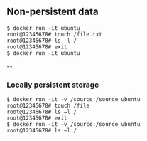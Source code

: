 ## Non-persistent data

```
$ docker run -it ubuntu
root@12345678# touch /file.txt
root@12345678# ls -l /
root@12345678# exit
$ docker run -it ubuntu
```

--

### Locally persistent storage

```
$ docker run -it -v /source:/source ubuntu
root@12345678# touch /file
root@12345678# ls –l /
root@12345678# exit
$ docker run -it -v /source:/source ubuntu
root@12345678# ls –l /
```